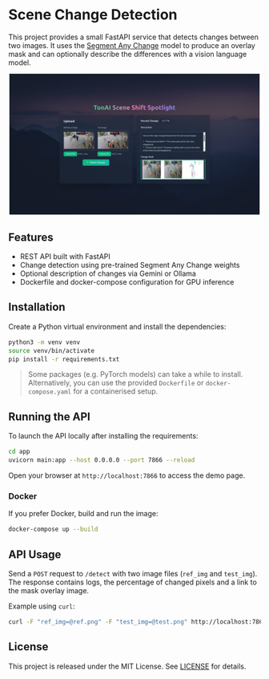 # Scene Change Detection
This project provides a small FastAPI service that detects changes between two images.
It uses the [Segment Any Change](https://github.com/Z-Zheng/pytorch-change-models) model to produce
an overlay mask and can optionally describe the differences with a vision language model.

<p align="center">
  <img src="https://github.com/tungedng2710/Scene-change-detection/blob/main/app/static/demo.png?raw=true" alt="Descriptive text for your image" width="500"/>
</p>

## Features

- REST API built with FastAPI
- Change detection using pre-trained Segment Any Change weights
- Optional description of changes via Gemini or Ollama
- Dockerfile and docker-compose configuration for GPU inference

## Installation

Create a Python virtual environment and install the dependencies:

```bash
python3 -m venv venv
source venv/bin/activate
pip install -r requirements.txt
```

> Some packages (e.g. PyTorch models) can take a while to install. Alternatively,
you can use the provided `Dockerfile` or `docker-compose.yaml` for a containerised setup.

## Running the API

To launch the API locally after installing the requirements:

```bash
cd app
uvicorn main:app --host 0.0.0.0 --port 7866 --reload
```

Open your browser at `http://localhost:7866` to access the demo page.

### Docker

If you prefer Docker, build and run the image:

```bash
docker-compose up --build
```

## API Usage

Send a `POST` request to `/detect` with two image files (`ref_img` and `test_img`).
The response contains logs, the percentage of changed pixels and a link to the
mask overlay image.

Example using `curl`:

```bash
curl -F "ref_img=@ref.png" -F "test_img=@test.png" http://localhost:7866/detect
```

## License

This project is released under the MIT License. See [LICENSE](LICENSE) for details.
